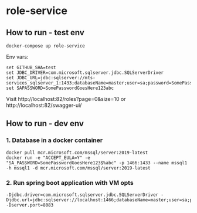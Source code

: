 # role-service

## How to run - test env

    docker-compose up role-service

Env vars:

    set GITHUB_SHA=test
    set JDBC_DRIVER=com.microsoft.sqlserver.jdbc.SQLServerDriver
    set JDBC_URL=jdbc:sqlserver://mts-services_sqlserver_1:1433;databaseName=master;user=sa;password=SomePasswordGoesHere123abc
    set SAPASSWORD=SomePasswordGoesHere123abc

Visit http://localhost:82/roles?page=0&size=10 or http://localhost:82/swagger-ui/

## How to run - dev env

### 1. Database in a docker container

    docker pull mcr.microsoft.com/mssql/server:2019-latest
    docker run -e "ACCEPT_EULA=Y" -e "SA_PASSWORD=SomePasswordGoesHere123$%abc" -p 1466:1433 --name mssql1 -h mssql1 -d mcr.microsoft.com/mssql/server:2019-latest

### 2. Run spring boot application with VM opts

    -Djdbc.driver=com.microsoft.sqlserver.jdbc.SQLServerDriver -Djdbc.url=jdbc:sqlserver://localhost:1466;databaseName=master;user=sa;password=SomePasswordGoesHere123abc -Dserver.port=8083



